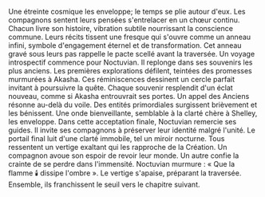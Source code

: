 Une étreinte cosmique les enveloppe; le temps se plie autour d'eux.
Les compagnons sentent leurs pensées s'entrelacer en un chœur continu.
Chacun livre son histoire, vibration subtile nourrissant la conscience commune.
Leurs récits tissent une fresque qui s'ouvre comme un anneau infini, symbole d'engagement éternel et de transformation.
Cet anneau gravé sous leurs pas rappelle le pacte scellé avant la traversée.
Un voyage introspectif commence pour Noctuvian.
Il replonge dans ses souvenirs les plus anciens.
Les premières explorations défilent, teintées des promesses murmurées à Akasha.
Ces réminiscences dessinent un cercle parfait invitant à poursuivre la quête.
Chaque souvenir resplendit d'un éclat nouveau, comme si Akasha entrouvrait ses portes.
Un appel des Anciens résonne au-delà du voile.
Des entités primordiales surgissent brièvement et les bénissent.
Une onde bienveillante, semblable à la clarté chère à Shelley, les enveloppe.
Dans cette acceptation finale, Noctuvian remercie ses guides.
Il invite ses compagnons à préserver leur identité malgré l'unité.
Le portail final luit d'une clarté immobile, tel un miroir nocturne.
Tous ressentent un vertige exaltant qui les rapproche de la Création.
Un compagnon avoue son espoir de revoir leur monde.
Un autre confie la crainte de se perdre dans l'immensité.
Noctuvian murmure : « Que la flamme 🕯️ dissipe l'ombre ».
Le vertige s'apaise, préparant la traversée.
Ensemble, ils franchissent le seuil vers le chapitre suivant.
